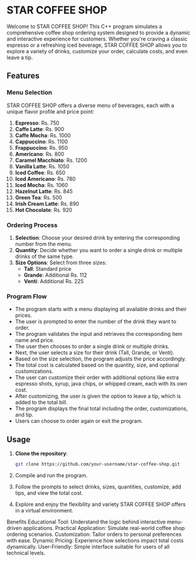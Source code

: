 # STAR COFFEE SHOP

Welcome to STAR COFFEE SHOP! This C++ program simulates a comprehensive coffee shop ordering system designed to provide a dynamic and interactive experience for customers. Whether you're craving a classic espresso or a refreshing iced beverage, STAR COFFEE SHOP allows you to explore a variety of drinks, customize your order, calculate costs, and even leave a tip.

## Features

### Menu Selection
STAR COFFEE SHOP offers a diverse menu of beverages, each with a unique flavor profile and price point:

1. **Espresso**: Rs. 750
2. **Caffe Latte**: Rs. 900
3. **Caffe Mocha**: Rs. 1000
4. **Cappuccino**: Rs. 1100
5. **Frappuccino**: Rs. 950
6. **Americano**: Rs. 800
7. **Caramel Macchiato**: Rs. 1200
8. **Vanilla Latte**: Rs. 1050
9. **Iced Coffee**: Rs. 650
10. **Iced Americano**: Rs. 780
11. **Iced Mocha**: Rs. 1060
12. **Hazelnut Latte**: Rs. 845
13. **Green Tea**: Rs. 500
14. **Irish Cream Latte**: Rs. 890
15. **Hot Chocolate**: Rs. 920

### Ordering Process
1. **Selection**: Choose your desired drink by entering the corresponding number from the menu.
2. **Quantity**: Decide whether you want to order a single drink or multiple drinks of the same type.
3. **Size Options**: Select from three sizes:
   - **Tall**: Standard price
   - **Grande**: Additional Rs. 112
   - **Venti**: Additional Rs. 225

### Program Flow
- The program starts with a menu displaying all available drinks and their prices.
- The user is prompted to enter the number of the drink they want to order.
- The program validates the input and retrieves the corresponding item name and price.
- The user then chooses to order a single drink or multiple drinks.
- Next, the user selects a size for their drink (Tall, Grande, or Venti).
- Based on the size selection, the program adjusts the price accordingly.
- The total cost is calculated based on the quantity, size, and optional customizations.
- The user can customize their order with additional options like extra espresso shots, syrup, java chips, or whipped cream, each with its own cost.
- After customizing, the user is given the option to leave a tip, which is added to the total bill.
- The program displays the final total including the order, customizations, and tip.
- Users can choose to order again or exit the program.

## Usage

1. **Clone the repository**:

   ```bash
   git clone https://github.com/your-username/star-coffee-shop.git

2. Compile and run the program.

3. Follow the prompts to select drinks, sizes, quantities, customize, add tips, and view the total cost.

4. Explore and enjoy the flexibility and variety STAR COFFEE SHOP offers in a virtual environment.

Benefits
Educational Tool: 
Understand the logic behind interactive menu-driven applications.
Practical Application: Simulate real-world coffee shop ordering scenarios.
Customization: Tailor orders to personal preferences with ease.
Dynamic Pricing: Experience how selections impact total costs dynamically.
User-Friendly: Simple interface suitable for users of all technical levels.
